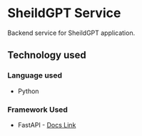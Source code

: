 # SheildGPT Service

Backend service for SheildGPT application.

## Technology used

### Language used

- Python

### Framework Used

- FastAPI - [Docs Link](https://fastapi.tiangolo.com/)
